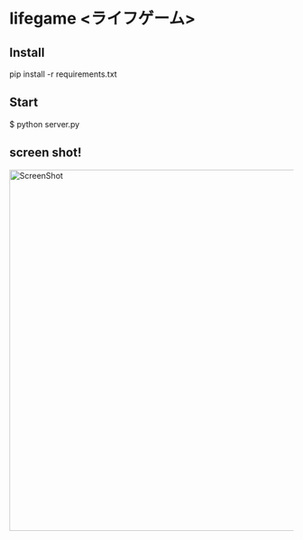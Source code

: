 # lifegame <ライフゲーム>

## Install
pip install -r requirements.txt

## Start
$ python server.py

## screen shot!
<img width="640" alt="ScreenShot" src="https://user-images.githubusercontent.com/56730772/89705947-7e945f80-d99c-11ea-8250-1cc0b7b0b95d.png">
